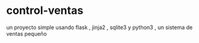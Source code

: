 # control-ventas
un proyecto simple usando flask , jinja2 , sqlite3 y python3 , un sistema de ventas pequeño
